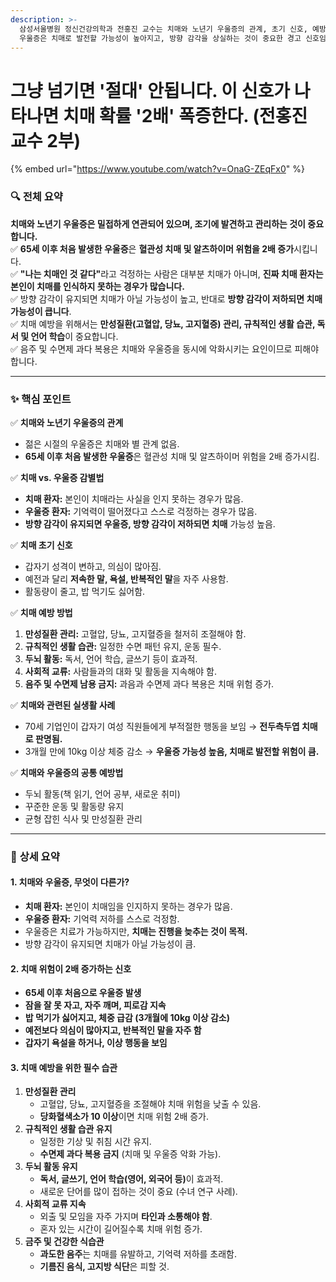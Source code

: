 ```yaml
---
description: >-
  삼성서울병원 정신건강의학과 전홍진 교수는 치매와 노년기 우울증의 관계, 초기 신호, 예방법 등에 대해 설명합니다. 특히 65세 이후 발생하는
  우울증은 치매로 발전할 가능성이 높아지고, 방향 감각을 상실하는 것이 중요한 경고 신호임을 강조합니다.
---
```


# 그냥 넘기면 '절대' 안됩니다. 이 신호가 나타나면 치매 확률 '2배' 폭증한다. (전홍진 교수 2부)

{% embed url="https://www.youtube.com/watch?v=OnaG-ZEqFx0" %}

### 🔍 **전체 요약**

**치매와 노년기 우울증은 밀접하게 연관되어 있으며, 조기에 발견하고 관리하는 것이 중요합니다.**\
✅ **65세 이후 처음 발생한 우울증**은 **혈관성 치매 및 알츠하이머 위험을 2배 증가**시킵니다.\
✅ **"나는 치매인 것 같다"**&#xB77C;고 걱정하는 사람은 대부분 치매가 아니며, **진짜 치매 환자는 본인이 치매를 인식하지 못하는 경우가 많습니다.**\
✅ 방향 감각이 유지되면 치매가 아닐 가능성이 높고, 반대로 **방향 감각이 저하되면 치매 가능성이 큽니다**.\
✅ 치매 예방을 위해서는 **만성질환(고혈압, 당뇨, 고지혈증) 관리, 규칙적인 생활 습관, 독서 및 언어 학습**이 중요합니다.\
✅ 음주 및 수면제 과다 복용은 치매와 우울증을 동시에 악화시키는 요인이므로 피해야 합니다.

***

### ✨ **핵심 포인트**

✅ **치매와 노년기 우울증의 관계**

* 젊은 시절의 우울증은 치매와 별 관계 없음.
* **65세 이후 처음 발생한 우울증**은 혈관성 치매 및 알츠하이머 위험을 2배 증가시킴.

✅ **치매 vs. 우울증 감별법**

* **치매 환자:** 본인이 치매라는 사실을 인지 못하는 경우가 많음.
* **우울증 환자:** 기억력이 떨어졌다고 스스로 걱정하는 경우가 많음.
* **방향 감각이 유지되면 우울증, 방향 감각이 저하되면 치매** 가능성 높음.

✅ **치매 초기 신호**

* 갑자기 성격이 변하고, 의심이 많아짐.
* 예전과 달리 **저속한 말, 욕설, 반복적인 말**을 자주 사용함.
* 활동량이 줄고, 밥 먹기도 싫어함.

✅ **치매 예방 방법**

1. **만성질환 관리:** 고혈압, 당뇨, 고지혈증을 철저히 조절해야 함.
2. **규칙적인 생활 습관:** 일정한 수면 패턴 유지, 운동 필수.
3. **두뇌 활동:** 독서, 언어 학습, 글쓰기 등이 효과적.
4. **사회적 교류:** 사람들과의 대화 및 활동을 지속해야 함.
5. **음주 및 수면제 남용 금지:** 과음과 수면제 과다 복용은 치매 위험 증가.

✅ **치매와 관련된 실생활 사례**

* 70세 기업인이 갑자기 여성 직원들에게 부적절한 행동을 보임 → **전두측두엽 치매로 판명됨.**
* 3개월 만에 10kg 이상 체중 감소 → **우울증 가능성 높음, 치매로 발전할 위험이 큼.**

✅ **치매와 우울증의 공통 예방법**

* 두뇌 활동(책 읽기, 언어 공부, 새로운 취미)
* 꾸준한 운동 및 활동량 유지
* 균형 잡힌 식사 및 만성질환 관리

***

### 📌 **상세 요약**

#### **1. 치매와 우울증, 무엇이 다른가?**

* **치매 환자:** 본인이 치매임을 인지하지 못하는 경우가 많음.
* **우울증 환자:** 기억력 저하를 스스로 걱정함.
* 우울증은 치료가 가능하지만, **치매는 진행을 늦추는 것이 목적.**
* 방향 감각이 유지되면 치매가 아닐 가능성이 큼.

#### **2. 치매 위험이 2배 증가하는 신호**

* **65세 이후 처음으로 우울증 발생**
* **잠을 잘 못 자고, 자주 깨며, 피로감 지속**
* **밥 먹기가 싫어지고, 체중 급감 (3개월에 10kg 이상 감소)**
* **예전보다 의심이 많아지고, 반복적인 말을 자주 함**
* **갑자기 욕설을 하거나, 이상 행동을 보임**

#### **3. 치매 예방을 위한 필수 습관**

1. **만성질환 관리**
   * 고혈압, 당뇨, 고지혈증을 조절해야 치매 위험을 낮출 수 있음.
   * **당화혈색소가 10 이상**이면 치매 위험 2배 증가.
2. **규칙적인 생활 습관 유지**
   * 일정한 기상 및 취침 시간 유지.
   * **수면제 과다 복용 금지** (치매 및 우울증 악화 가능).
3. **두뇌 활동 유지**
   * **독서, 글쓰기, 언어 학습(영어, 외국어 등)**&#xC774; 효과적.
   * 새로운 단어를 많이 접하는 것이 중요 (수녀 연구 사례).
4. **사회적 교류 지속**
   * 외출 및 모임을 자주 가지며 **타인과 소통해야 함**.
   * 혼자 있는 시간이 길어질수록 치매 위험 증가.
5. **금주 및 건강한 식습관**
   * **과도한 음주**는 치매를 유발하고, 기억력 저하를 초래함.
   * **기름진 음식, 고지방 식단**은 피할 것.
